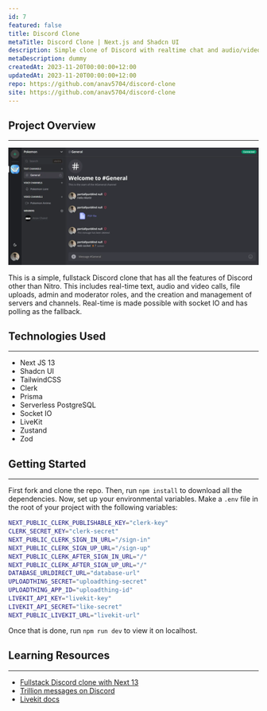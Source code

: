 ```yaml
---
id: 7
featured: false
title: Discord Clone
metaTitle: Discord Clone | Next.js and Shadcn UI
description: Simple clone of Discord with realtime chat and audio/video calls.
metaDescription: dummy
createdAt: 2023-11-20T00:00:00+12:00
updatedAt: 2023-11-20T00:00:00+12:00
repo: https://github.com/anav5704/discord-clone
site: https://github.com/anav5704/discord-clone
---
```


## Project Overview

---

[![Discord Clone Demo](./images/discord-clone-demo.webp)](https://github.com/anav5704/discord-clone)

This is a simple, fullstack Discord clone that has all the features of Discord other than Nitro. This includes real-time text, audio and video calls, file uploads, admin and moderator roles, and the creation and management of servers and channels. Real-time is made possible with socket IO and has polling as the fallback.

## Technologies Used

---

-   Next JS 13
-   Shadcn UI
-   TailwindCSS
-   Clerk
-   Prisma
-   Serverless PostgreSQL
-   Socket IO
-   LiveKit
-   Zustand
-   Zod

## Getting Started

---

First fork and clone the repo. Then, run `npm install` to download all the dependencies. Now, set up your environmental variables. Make a `.env` file in the root of your project with the following variables:

```zsh
NEXT_PUBLIC_CLERK_PUBLISHABLE_KEY="clerk-key"
CLERK_SECRET_KEY="clerk-secret"
NEXT_PUBLIC_CLERK_SIGN_IN_URL="/sign-in"
NEXT_PUBLIC_CLERK_SIGN_UP_URL="/sign-up"
NEXT_PUBLIC_CLERK_AFTER_SIGN_IN_URL="/"
NEXT_PUBLIC_CLERK_AFTER_SIGN_UP_URL="/"
DATABASE_URLDIRECT_URL="database-url"
UPLOADTHING_SECRET="uploadthing-secret"
UPLOADTHING_APP_ID="uploadthing-id"
LIVEKIT_API_KEY="livekit-key"
LIVEKIT_API_SECRET="like-secret"
NEXT_PUBLIC_LIVEKIT_URL="livekit-url"
```

Once that is done, run `npm run dev` to view it on localhost.

## Learning Resources

---

-   [Fullstack Discord clone with Next 13](https://www.youtube.com/watch?v=ZbX4Ok9YX94)
-   [Trillion messages on Discord](https://www.youtube.com/watch?v=U2xHdvvDQyI)
-   [Livekit docs](https://livekit.io/)
